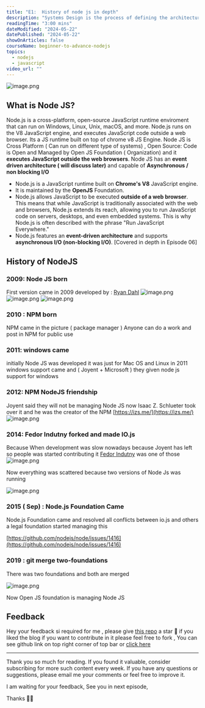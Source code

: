 ```yaml
---
title: "E1:  History of node js in depth"
description: "Systems Design is the process of defining the architecture, components, modules, interfaces, and data for a system to satisfy specified requirements. It involves translating user requirements into a detailed blueprint that guides the implementation phase. The goal is to create a well-organized and efficient structure that meets the intended purpose while considering factors like scalability, maintainability, and performance."
readingTime: "3:00 mins"
dateModified: "2024-05-22"
datePublished: "2024-05-22"
showOnArticles: false
courseName: beginner-to-advance-nodejs
topics:
  - nodejs
  - javascript
video_url: ""
---
```


![image.png](https://res.cloudinary.com/duojkrgue/image/upload/v1743855292/Portfolio/nodeJsCourse/1_dcsqmm.png)


## What is Node JS?

Node.js is a cross-platform, open-source JavaScript runtime enviroment that can run on Windows, Linux, Unix, macOS, and more. Node.js runs on the V8 JavaScript engine, and executes JavaScript code outside a web browser. Its a JS runtime built on top of chrome v8 JS Engine. Node JS is Cross Platform ( Can run on different type of systems) , Open Source: Code is Open and Managed by Open JS Foundation ( Organization)
 and it **executes JavaScript outside the web browsers**. Node JS has an **event driven architecture ( will discuss later)** and capable of **Asynchronous / non blocking I/O**

- Node.js is a JavaScript runtime built on **Chrome's V8** JavaScript engine.
- It is maintained by the **OpenJS** Foundation.
- Node.js allows JavaScript to be executed **outside of a web browser**.
  This means that while JavaScript is traditionally associated with the web and
  browsers, Node.js extends its reach, allowing you to run JavaScript code on
  servers, desktops, and even embedded systems. This is why Node.js is often
  described with the phrase "Run JavaScript Everywhere."
- Node.js features an **event-driven architecture** and supports **asynchronous I/O (non-blocking I/O)**. [Covered in depth in Episode 06]


## History of NodeJS
### 2009:  Node JS born
First version came in 2009
developed by : [Ryan Dahl](https://en.wikipedia.org/wiki/Ryan_Dahl)
![image.png](https://i.ibb.co/fqBxHrG/2.jpg)
![image.png](https://i.ibb.co/CmLDDGx/3.jpg)
![image.png](https://i.ibb.co/5nLd5nV/4.jpg)


### 2010 :  NPM born
NPM came in the picture ( package manager )
Anyone can do a work and post in NPM for public use


### 2011: windows came
initially Node JS was developed it was just for Mac OS and Linux
in 2011 windows support came and ( Joyent + Microsoft ) they given
node js support for windows


### 2012: NPM NodeJS friendship
Joyent said they will not be managing Node JS now
Isaac Z. Schlueter  took over it and he was the creator of the NPM
[https://izs.me/](https://izs.me/)
![image.png](https://i.ibb.co/HnWLn7b/5.jpg)


### 2014:  Fedor Indutny forked and made IO.js
Because When development was slow nowadays because Joyent  has left
so people was started contributing it
 [Fedor Indutny](https://github.com/indutny) was one of those
![image.png](https://i.ibb.co/wRGRzGK/6.jpg)


Now everything was scattered because two versions of Node Js was running


![image.png](https://i.ibb.co/QJpyyK1/7.jpg)


### 2015 ( Sep) : Node.js Foundation Came


Node.js Foundation came and resolved all conflicts between io.js and others
a legal foundation started managing this


[https://github.com/nodejs/node/issues/1416](https://github.com/nodejs/node/issues/1416)


### 2019 : git merge two-foundations


There was two foundations and both are merged


![image.png](https://i.ibb.co/Thr37cH/8.jpg)


Now Open JS foundation is managing Node JS


## Feedback


Hey your feedback si required for me , please give  [this repo](https://github.com/aherrahul/portfolio-v1/) a star 🌟 if you liked the blog
if you want to contribute in it please feel free to fork , You can see github link on top right corner of top bar or  [click here](https://github.com/aherrahul/portfolio-v1/)

---

Thank you so much for reading. If you found it valuable, consider subscribing for more such content every week. If you have any questions or suggestions, please email me your comments or feel free to improve it.

I am waiting for your feedback, See you in next episode,


Thanks 👋🏻